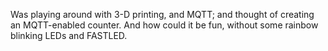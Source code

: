 Was playing around with 3-D printing, and MQTT; and thought of creating an MQTT-enabled counter. And how could it be fun, without some rainbow blinking LEDs and FASTLED.
